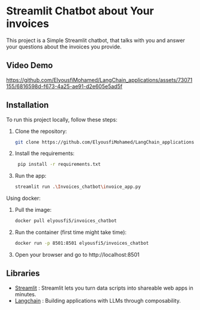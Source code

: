 # Streamlit Chatbot about Your invoices

This project is a Simple Streamlit chatbot, that talks with you and answer your questions about the invoices you provide.
## Video Demo

https://github.com/ElyousfiMohamed/LangChain_applications/assets/73071155/6816598d-f673-4a25-ae91-d2e605e5ad5f

## Installation

To run this project locally, follow these steps:

1. Clone the repository:

   ```bash
   git clone https://github.com/ElyousfiMohamed/LangChain_applications.git
   ```
   
2. Install the requirements:

   ```bash
    pip install -r requirements.txt
    ```
   
3. Run the app:

   ```bash
   streamlit run .\Invoices_chatbot\invoice_app.py
   ```
   
Using docker:

1. Pull the image:

   ```bash
   docker pull elyousfi5/invoices_chatbot
   ```
   
2. Run the container (first time might take time):

   ```bash
   docker run -p 8501:8501 elyousfi5/invoices_chatbot
    ```
   
3. Open your browser and go to http://localhost:8501
   
   
## Libraries

- [Streamlit](https://github.com/streamlit/streamlit) : Streamlit lets you turn data scripts into shareable web apps in minutes.
- [Langchain](https://github.com/hwchase17/langchain) : Building applications with LLMs through composability.
